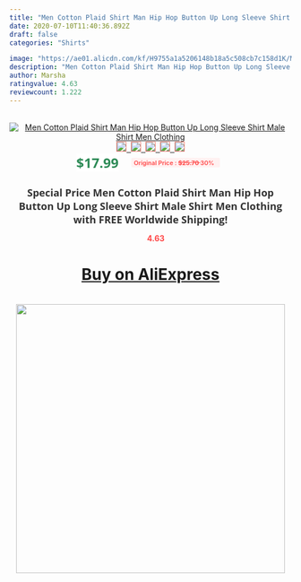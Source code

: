```yaml
---
title: "Men Cotton Plaid Shirt Man Hip Hop Button Up Long Sleeve Shirt Male Shirt Men Clothing"
date: 2020-07-10T11:40:36.892Z
draft: false
categories: "Shirts"

image: "https://ae01.alicdn.com/kf/H9755a1a5206148b18a5c508cb7c158d1K/Men-Cotton-Plaid-Shirt-Man-Hip-Hop-Button-Up-Long-Sleeve-Shirt-Male-Shirt-Men-Clothing.jpg"
description: "Men Cotton Plaid Shirt Man Hip Hop Button Up Long Sleeve Shirt Male Shirt Men Clothing"
author: Marsha
ratingvalue: 4.63
reviewcount: 1.222
---
```

<br>
<div style="text-align: center;">
<a href="https://s.click.aliexpress.com/e/_A8L4tf" target="_blank" rel="nofollow noopener noreferrer"><img alt="Men Cotton Plaid Shirt Man Hip Hop Button Up Long Sleeve Shirt Male Shirt Men Clothing" class="magnifier-image" src="https://ae01.alicdn.com/kf/H9755a1a5206148b18a5c508cb7c158d1K/Men-Cotton-Plaid-Shirt-Man-Hip-Hop-Button-Up-Long-Sleeve-Shirt-Male-Shirt-Men-Clothing.jpg_640x640.jpg">
<br>
<img style="border:1px solid salmon" src="https://ae01.alicdn.com/kf/H9755a1a5206148b18a5c508cb7c158d1K/Men-Cotton-Plaid-Shirt-Man-Hip-Hop-Button-Up-Long-Sleeve-Shirt-Male-Shirt-Men-Clothing.jpg_120x120.jpg">&nbsp;&nbsp;<img style="border:1px solid salmon" src="https://ae01.alicdn.com/kf/H984722c0dde8424b9af1ea82c3771b89p/Men-Cotton-Plaid-Shirt-Man-Hip-Hop-Button-Up-Long-Sleeve-Shirt-Male-Shirt-Men-Clothing.jpg_120x120.jpg">&nbsp;&nbsp;<img style="border:1px solid salmon" src="https://ae01.alicdn.com/kf/Hbda764434e224b028445fee62ddac3b0W/Men-Cotton-Plaid-Shirt-Man-Hip-Hop-Button-Up-Long-Sleeve-Shirt-Male-Shirt-Men-Clothing.jpg_120x120.jpg">&nbsp;&nbsp;<img style="border:1px solid salmon" src="_120x120.jpg">&nbsp;&nbsp;<img style="border:1px solid salmon" src="https://ae01.alicdn.com/kf/Hebdd4d472c764f6fbb0c20fb05806e63s/Men-Cotton-Plaid-Shirt-Man-Hip-Hop-Button-Up-Long-Sleeve-Shirt-Male-Shirt-Men-Clothing.jpg_120x120.jpg"></a></div><br0>
<div style="text-align: center;"><span style="background-color: white; border: 0px; box-sizing: border-box; color: seagreen; display: inline-block; font-family: &quot;open sans&quot; , &quot;arial&quot; , &quot;helvetica&quot; , sans-serif , &quot;heiti&quot;; font-size: 24px; font-stretch: inherit; font-weight: 700; line-height: inherit; margin: 0px 10px 0px 0px; padding: 0px; vertical-align: middle;">$17.99 </span>
<span style="background: rgb(255 , 241 , 241); border-radius: 3px; border: 0px; box-sizing: border-box; color: #ff4747; display: inline-block; font-family: inherit; font-size: 12px; font-stretch: inherit; font-style: inherit; font-variant: inherit; font-weight: 600; line-height: inherit; margin: 0px; padding: 2px 5px; transform: scale(0.9); vertical-align: middle;">Original Price : <b style="text-decoration: line-through;">$25.70 </b> 30%&nbsp;&nbsp;</span></div>
<h1 style="color: #333333; display: inline-block; font-family: &quot;open sans&quot; , &quot;arial&quot; , &quot;helvetica&quot; , sans-serif , &quot;heiti&quot;; font-size: 18px; font-stretch: inherit; font-weight: 700; text-align: center;">Special Price Men Cotton Plaid Shirt Man Hip Hop Button Up Long Sleeve Shirt Male Shirt Men Clothing with FREE Worldwide Shipping!</h1>
<div style="color: #ff4747; text-align: center;">
<img src="https://4.bp.blogspot.com/-M0ZcTcb-5uY/XleCXlxnR4I/AAAAAAAAAEc/OrjgMkXV1oMQFaCRZj5HQwOCBcu3w1FegCPcBGAYYCw/s1600/star.png" style="height: 15px;">&nbsp;<b>4.63</b></div>
<div class="button_cont" align="center"><a class="buynow_a" href="https://s.click.aliexpress.com/e/_A8L4tf" target="_blank" rel="nofollow noopener noreferrer"><H1>Buy on AliExpress</H1></a></div><br>
<div class="separator" style="clear: both; text-align: center;">
<img src="https://lh3.googleusercontent.com/-pTy5HemUv9M/XlePHvY0dAI/AAAAAAAAAE4/0nX5iRUoIWY8eMW9Dpxeirr157OZliDIgCLcBGAsYHQ/s1600/badge.gif" width="480">
</div>
